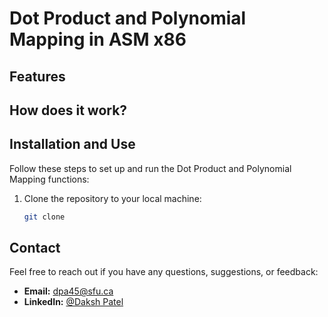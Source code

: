 # Dot Product and Polynomial Mapping in ASM x86



## Features



## How does it work?



## Installation and Use

Follow these steps to set up and run the Dot Product and Polynomial Mapping functions:

1. Clone the repository to your local machine:

   ```bash
   git clone 
   ```


## Contact

Feel free to reach out if you have any questions, suggestions, or feedback:

- **Email:** dpa45@sfu.ca
- **LinkedIn:** [@Daksh Patel](https://www.linkedin.com/in/daksh-patel-956622290/)